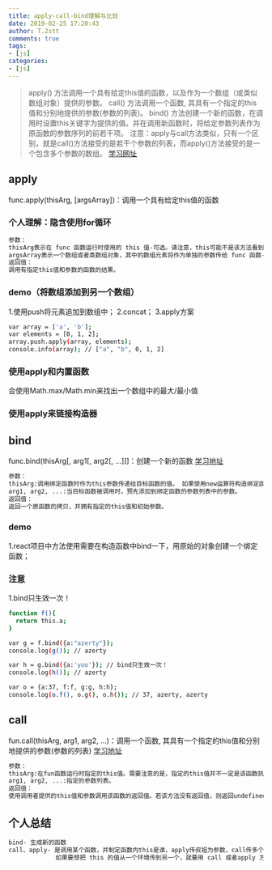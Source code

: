 ```yaml
---
title: apply-call-bind理解与比较
date: 2019-02-25 17:20:43
author: T.2stt
comments: true
tags:
- [js]
categories:
- [js]
---
```

> apply() 方法调用一个具有给定this值的函数，以及作为一个数组（或类似数组对象）提供的参数。
call() 方法调用一个函数, 其具有一个指定的this值和分别地提供的参数(参数的列表)。
bind() 方法创建一个新的函数，在调用时设置this关键字为提供的值。并在调用新函数时，将给定参数列表作为原函数的参数序列的前若干项。
注意：apply与call方法类似，只有一个区别，就是call()方法接受的是若干个参数的列表，而apply()方法接受的是一个包含多个参数的数组。
[学习网址](https://developer.mozilla.org/zh-CN/docs/Web/JavaScript/Reference/Global_Objects/Function/apply)

## apply
func.apply(thisArg, [argsArray])：调用一个具有给定this值的函数
### 个人理解：隐含使用for循环
```bash
参数：
thisArg表示在 func 函数运行时使用的 this 值-可选。请注意，this可能不是该方法看到的实际值：如果这个函数处于非严格模式下，则指定为 null 或 undefined 时会自动替换为指向全局对象，原始值会被包装。
argsArray表示一个数组或者类数组对象，其中的数组元素将作为单独的参数传给 func 函数-可选。如果该参数的值为 null 或  undefined，则表示不需要传入任何参数。
返回值：
调用有指定this值和参数的函数的结果。
```
### demo（将数组添加到另一个数组）
1.使用push将元素追加到数组中；
2.concat；
3.apply方案
```bash
var array = ['a', 'b'];
var elements = [0, 1, 2];
array.push.apply(array, elements);
console.info(array); // ["a", "b", 0, 1, 2]
```
### 使用apply和内置函数
会使用Math.max/Math.min来找出一个数组中的最大/最小值
### 使用apply来链接构造器

## bind
func.bind(thisArg[, arg1[, arg2[, ...]]]：创建一个新的函数
[学习地址](https://developer.mozilla.org/zh-CN/docs/Web/JavaScript/Reference/Global_Objects/Function/bind)
```bash
参数：
thisArg:调用绑定函数时作为this参数传递给目标函数的值。 如果使用new运算符构造绑定函数，则忽略该值。当使用bind在setTimeout中创建一个函数（作为回调提供）时，作为thisArg传递的任何原始值都将转换为object。如果bind函数的参数列表为空，执行作用域的this将被视为新函数的thisArg。
arg1, arg2, ...:当目标函数被调用时，预先添加到绑定函数的参数列表中的参数。
返回值：
返回一个原函数的拷贝，并拥有指定的this值和初始参数。
```
### demo
1.react项目中方法使用需要在构造函数中bind一下，用原始的对象创建一个绑定函数；

### 注意
1.bind只生效一次！
```bash
function f(){
  return this.a;
}

var g = f.bind({a:"azerty"});
console.log(g()); // azerty

var h = g.bind({a:'yoo'}); // bind只生效一次！
console.log(h()); // azerty

var o = {a:37, f:f, g:g, h:h};
console.log(o.f(), o.g(), o.h()); // 37, azerty, azerty
```
## call
fun.call(thisArg, arg1, arg2, ...)：调用一个函数, 其具有一个指定的this值和分别地提供的参数(参数的列表)
[学习地址](https://developer.mozilla.org/zh-CN/docs/Web/JavaScript/Reference/Global_Objects/Function/call)
```bash
参数：
thisArg:在fun函数运行时指定的this值。需要注意的是，指定的this值并不一定是该函数执行时真正的this值，如果这个函数处于non-strict mode，则指定为null和undefined的this值会自动指向全局对象(浏览器中就是window对象)，同时值为原始值(数字，字符串，布尔值)的this会指向该原始值的自动包装对象。
arg1, arg2, ...:指定的参数列表。
返回值：
使用调用者提供的this值和参数调用该函数的返回值。若该方法没有返回值，则返回undefined。
```

## 个人总结
```bash
bind- 生成新的函数
call、apply- 是调用某个函数，并制定函数内this是谁，apply传叔祖为参数，call传多个参数
             如果要想把 this 的值从一个环境传到另一个，就要用 call 或者apply 方法。
```
